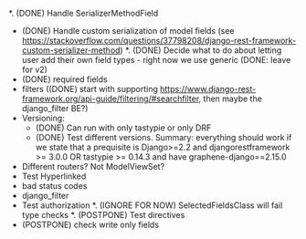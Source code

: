 *. (DONE) Handle SerializerMethodField
*  (DONE) Handle custom serialization of model fields (see https://stackoverflow.com/questions/37798208/django-rest-framework-custom-serializer-method)
*. (DONE) Decide what to do about letting user add their own field types - right now we use generic (DONE: leave for v2)
*  (DONE) required fields 
*  filters ((DONE) start with supporting https://www.django-rest-framework.org/api-guide/filtering/#searchfilter, then maybe the django_filter BE?)
* Versioning:
  - (DONE) Can run with only tastypie or only DRF
  - (DONE) Test different versions. Summary: everything should work if we
    state that a prequisite is Django>=2.2 and djangorestframework >= 3.0.0 OR
    tastypie >= 0.14.3 and have graphene-django==2.15.0
* Different routers? Not ModelViewSet?
* Test Hyperlinked
* bad status codes
* django_filter
* Test authorization
*. (IGNORE FOR NOW) SelectedFieldsClass will fail type checks 
*. (POSTPONE) Test directives
* (POSTPONE) check write only fields

